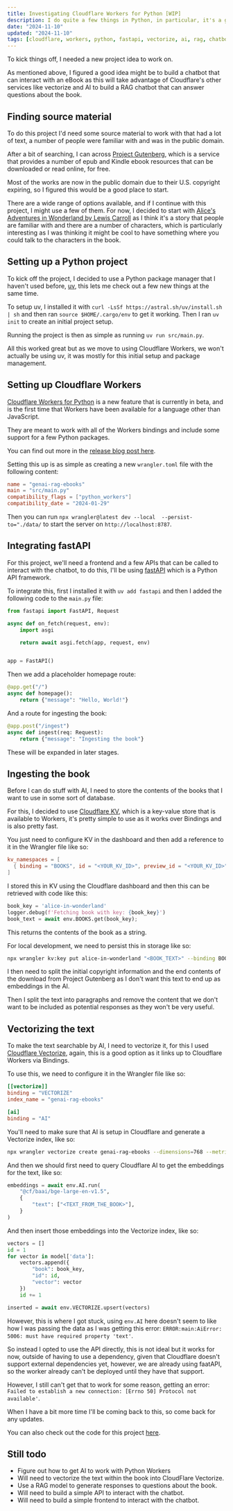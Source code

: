 ```yaml
---
title: Investigating Cloudflare Workers for Python [WIP]
description: I do quite a few things in Python, in particular, it's a great language for data projects. Recently Cloudflare added beta support for Python in their Workers platform, so I thought I'd investigate, but for that, I needed a cool project to work on, so not only is this a post about exploring the support for Python in Cloudflare Workers, but it's also about building a chatbot that can interact with eBooks, if Cloudflare Workers with Python actually works anyway...
date: "2024-11-10"
updated: "2024-11-10"
tags: [cloudflare, workers, python, fastapi, vectorize, ai, rag, chatbot, ebooks]
---
```


To kick things off, I needed a new project idea to work on.

As mentioned above, I figured a good idea might be to build a chatbot that can interact with an eBook as this will take advantage of Cloudflare's other services like vectorize and AI to build a RAG chatbot that can answer questions about the book.

## Finding source material

To do this project I'd need some source material to work with that had a lot of text, a number of people were familiar with and was in the public domain.

After a bit of searching, I can across [Project Gutenberg](https://gutenberg.org/), which is a service that provides a number of epub and Kindle ebook resources that can be downloaded or read online, for free.

Most of the works are now in the public domain due to their U.S. copyright expiring, so I figured this would be a good place to start.

There are a wide range of options available, and if I continue with this project, I might use a few of them. For now, I decided to start with [Alice's Adventures in Wonderland by Lewis Carroll](https://gutenberg.org/ebooks/11) as I think it's a story that people are familiar with and there are a number of characters, which is particularly interesting as I was thinking it might be cool to have something where you could talk to the characters in the book.

## Setting up a Python project

To kick off the project, I decided to use a Python package manager that I haven't used before, [uv](https://docs.astral.sh/uv/#getting-started), this lets me check out a few new things at the same time.

To setup uv, I installed it with `curl -LsSf https://astral.sh/uv/install.sh | sh` and then ran `source $HOME/.cargo/env` to get it working. Then I ran `uv init` to create an initial project setup.

Running the project is then as simple as running `uv run src/main.py`.

All this worked great but as we move to using Cloudflare Workers, we won't actually be using uv, it was mostly for this initial setup and package management.

## Setting up Cloudflare Workers

[Cloudflare Workers for Python](https://developers.cloudflare.com/workers/languages/python/) is a new feature that is currently in beta, and is the first time that Workers have been available for a language other than JavaScript.

They are meant to work with all of the Workers bindings and include some support for a few Python packages.

You can find out more in the [release blog post here](https://blog.cloudflare.com/python-workers/).

Setting this up is as simple as creating a new `wrangler.toml` file with the following content:

```toml
name = "genai-rag-ebooks"
main = "src/main.py"
compatibility_flags = ["python_workers"]
compatibility_date = "2024-01-29"
```

Then you can run `npx wrangler@latest dev --local  --persist-to="./data/` to start the server on `http://localhost:8787`.

## Integrating fastAPI

For this project, we'll need a frontend and a few APIs that can be called to interact with the chatbot, to do this, I'll be using [fastAPI](https://fastapi.tiangolo.com/) which is a Python API framework.

To integrate this, first I installed it with `uv add fastapi` and then I added the following code to the `main.py` file:

```python
from fastapi import FastAPI, Request

async def on_fetch(request, env):
    import asgi

    return await asgi.fetch(app, request, env)


app = FastAPI()
```

Then we add a placeholder homepage route:

```python
@app.get("/")
async def homepage():
    return {"message": "Hello, World!"}
```

And a route for ingesting the book:

```python
@app.post("/ingest")
async def ingest(req: Request):
    return {"message": "Ingesting the book"}
```

These will be expanded in later stages.

## Ingesting the book

Before I can do stuff with AI, I need to store the contents of the books that I want to use in some sort of database.

For this, I decided to use [Cloudflare KV](https://developers.cloudflare.com/kv/), which is a key-value store that is available to Workers, it's pretty simple to use as it works over Bindings and is also pretty fast.

You just need to configure KV in the dashboard and then add a reference to it in the Wrangler file like so:

```toml
kv_namespaces = [
  { binding = "BOOKS", id = "<YOUR_KV_ID>", preview_id = "<YOUR_KV_ID>" }
]
```

I stored this in KV using the Cloudflare dashboard and then this can be retrieved with code like this:

```python
book_key = 'alice-in-wonderland'
logger.debug(f'Fetching book with key: {book_key}')
book_text = await env.BOOKS.get(book_key);
```

This returns the contents of the book as a string.

For local development, we need to persist this in storage like so:

```bash
npx wrangler kv:key put alice-in-wonderland "<BOOK_TEXT>" --binding BOOKS --local --persist-to data --preview
```

I then need to split the initial copyright information and the end contents of the download from Project Gutenberg as I don't want this text to end up as embeddings in the AI.

Then I split the text into paragraphs and remove the content that we don't want to be included as potential responses as they won't be very useful.

## Vectorizing the text

To make the text searchable by AI, I need to vectorize it, for this I used [Cloudflare Vectorize](https://developers.cloudflare.com/vectorize/), again, this is a good option as it links up to Cloudflare Workers via Bindings.

To use this, we need to configure it in the Wrangler file like so:

```toml
[[vectorize]]
binding = "VECTORIZE"
index_name = "genai-rag-ebooks"

[ai]
binding = "AI"
```

You'll need to make sure that AI is setup in Cloudflare and generate a Vectorize index, like so:

```bash
npx wrangler vectorize create genai-rag-ebooks --dimensions=768 --metric=cosine
```

And then we should first need to query Cloudflare AI to get the embeddings for the text, like so:

```python
embeddings = await env.AI.run(
    "@cf/baai/bge-large-en-v1.5",
    {
        "text": ["<TEXT_FROM_THE_BOOK>"],
    }
)
```

And then insert those embeddings into the Vectorize index, like so:

```python
vectors = []
id = 1
for vector in model['data']:
    vectors.append({
        "book": book_key,
        "id": id,
        "vector": vector
    })
    id += 1

inserted = await env.VECTORIZE.upsert(vectors)
```

However, this is where I got stuck, using `env.AI` here doesn't seem to like how I was passing the data as I was getting this error: `ERROR:main:AiError: 5006: must have required property 'text'`.

So instead I opted to use the API directly, this is not ideal but it works for now, outside of having to use a dependency, given that Cloudflare doesn't support external dependencies yet, however, we are already using faatAPI, so the worker already can't be deployed until they have that support.

However, I still can't get that to work for some reason, getting an error: `Failed to establish a new connection: [Errno 50] Protocol not available'`.

When I have a bit more time I'll be coming back to this, so come back for any updates.

You can also check out the code for this project [here](https://github.com/nicholasgriffintn/genai-rag-ebooks).

## Still todo

- Figure out how to get AI to work with Python Workers
- Will need to vectorize the text within the book into CloudFlare Vectorize.
- Use a RAG model to generate responses to questions about the book.
- Will need to build a simple API to interact with the chatbot.
- Will need to build a simple frontend to interact with the chatbot.
